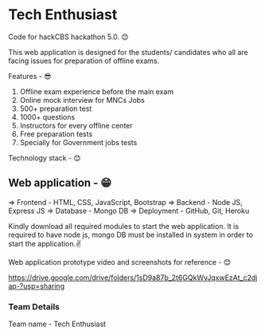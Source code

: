# Tech Enthusiast
Code for hackCBS hackathon 5.0. 😊

This web application is designed for the students/ candidates who all are facing issues for preparation of offline exams. 

Features - 😎

1) Offline exam experience before the main exam
2) Online mock interview for MNCs Jobs
3) 500+ preparation test
4) 1000+ questions
5) Instructors for every offline center
6) Free preparation tests
7) Specially for Government jobs tests

Technology stack - 😊

## Web application - 😁

=> Frontend - HTML, CSS, JavaScript, Bootstrap
=> Backend - Node JS, Express JS
=> Database - Mongo DB
=> Deployment - GitHub, Git, Heroku

Kindly download all required modules to start the web application. It is required to have node js, mongo DB must be installed in system in order to start the application.✌

Web application prototype video and screenshots for reference - 😊

https://drive.google.com/drive/folders/1sD9a87b_2t6GQkWyJqxwEzAt_c2djap-?usp=sharing

### Team Details 

Team name - Tech Enthusiast
